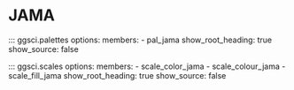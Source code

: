 # JAMA

::: ggsci.palettes
    options:
      members:
        - pal_jama
      show_root_heading: true
      show_source: false

::: ggsci.scales
    options:
      members:
        - scale_color_jama
        - scale_colour_jama
        - scale_fill_jama
      show_root_heading: true
      show_source: false
